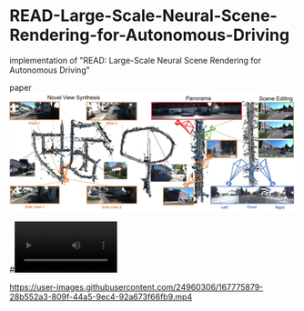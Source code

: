 # READ-Large-Scale-Neural-Scene-Rendering-for-Autonomous-Driving
implementation of "READ:  Large-Scale Neural Scene Rendering for Autonomous Driving"

paper 
![contents](./image/main.jpg)

#<video src='./image/NovelView.mp4' width=180/>
#https://github.com/JOP-Lee/READ-Large-Scale-Neural-Scene-Rendering-for-Autonomous-Driving/tree/main/image/main.mp4
#[![Watch the video](https://github.com/JOP-Lee/READ-Large-Scale-Neural-Scene-Rendering-for-Autonomous-Driving/tree/main/image/main.mp4)]
#[![Watch the video](https://i.ytimg.com/an_webp/kC-bwky4e7Q/mqdefault_6s.webp?du=3000&sqp=CIDh7JMG&rs=AOn4CLAE5KzsOlrQzpZVB2DYJbC4UMOhGQ)](https://youtu.be/kC-bwky4e7Q)
#[<img src="https://i.ytimg.com/an_webp/kC-bwky4e7Q/mqdefault_6s.webp?du=3000&sqp=CIDh7JMG&rs=AOn4CLAE5KzsOlrQzpZVB2DYJbC4UMOhGQ" width="50%">](https://youtu.be/kC-bwky4e7Q)



https://user-images.githubusercontent.com/24960306/167775879-28b552a3-809f-44a5-9ec4-92a673f66fb9.mp4

<!-- <p align="center">
  <a href="https://youtu.be/kC-bwky4e7Q" target="_blank"><img src="image/main.mp4"></a>
</p> -->
